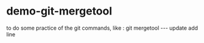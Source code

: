 # demo-git-mergetool
to do some practice of the git commands, like : git mergetool --- update
add line
